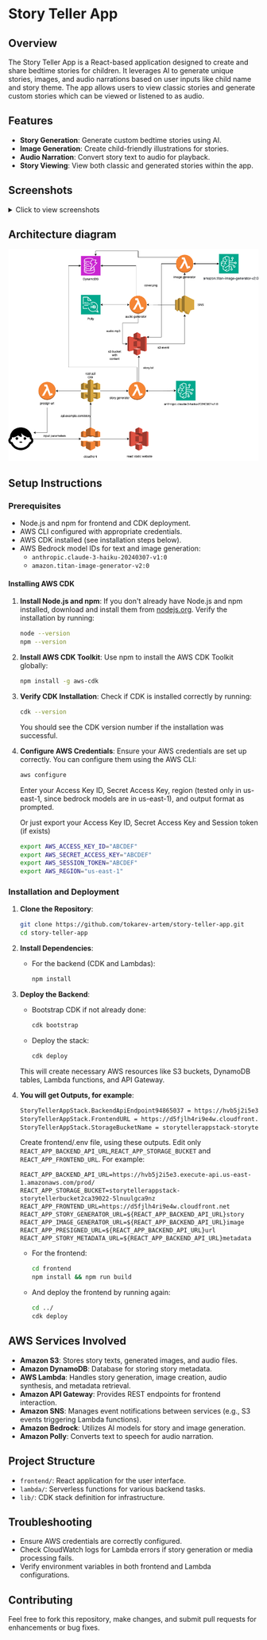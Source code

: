 # Story Teller App

## Overview
The Story Teller App is a React-based application designed to create and share bedtime stories for children. It leverages AI to generate unique stories, images, and audio narrations based on user inputs like child name and story theme. The app allows users to view classic stories and generate custom stories which can be viewed or listened to as audio.

## Features
- **Story Generation**: Generate custom bedtime stories using AI.
- **Image Generation**: Create child-friendly illustrations for stories.
- **Audio Narration**: Convert story text to audio for playback.
- **Story Viewing**: View both classic and generated stories within the app.

## Screenshots
<details>
<summary>Click to view screenshots</summary>

![Main page](img/main.jpg)

![Story page](img/story.jpg)
</details>

## Architecture diagram 

![Architecture diagram](img/diagram.png)

## Setup Instructions

### Prerequisites
- Node.js and npm for frontend and CDK deployment.
- AWS CLI configured with appropriate credentials.
- AWS CDK installed (see installation steps below).
- AWS Bedrock model IDs for text and image generation:
  - `anthropic.claude-3-haiku-20240307-v1:0`
  - `amazon.titan-image-generator-v2:0`

#### Installing AWS CDK
1. **Install Node.js and npm**:
   If you don't already have Node.js and npm installed, download and install them from [nodejs.org](https://nodejs.org/).
   Verify the installation by running:
   ```bash
   node --version
   npm --version
   ```
2. **Install AWS CDK Toolkit**:
   Use npm to install the AWS CDK Toolkit globally:
   ```bash
   npm install -g aws-cdk
   ```
3. **Verify CDK Installation**:
   Check if CDK is installed correctly by running:
   ```bash
   cdk --version
   ```
   You should see the CDK version number if the installation was successful.
4. **Configure AWS Credentials**:
   Ensure your AWS credentials are set up correctly. You can configure them using the AWS CLI:
   ```bash
   aws configure
   ```
   Enter your Access Key ID, Secret Access Key, region (tested only in us-east-1, since bedrock models are in us-east-1), and output format as prompted.

   Or just export your Access Key ID, Secret Access Key and Session token (if exists)

      ```bash
   export AWS_ACCESS_KEY_ID="ABCDEF"
   export AWS_SECRET_ACCESS_KEY="ABCDEF"
   export AWS_SESSION_TOKEN="ABCDEF"
   export AWS_REGION="us-east-1"
   ```
### Installation and Deployment
1. **Clone the Repository**:
   ```bash
   git clone https://github.com/tokarev-artem/story-teller-app.git
   cd story-teller-app
   ```
2. **Install Dependencies**:
   - For the backend (CDK and Lambdas):
     ```bash
     npm install
     ```
3. **Deploy the Backend**:
   - Bootstrap CDK if not already done:
     ```bash
     cdk bootstrap
     ```
   - Deploy the stack:
     ```bash
     cdk deploy
     ```
   This will create necessary AWS resources like S3 buckets, DynamoDB tables, Lambda functions, and API Gateway.
4. **You will get Outputs, for example**:

    ```bash
    StoryTellerAppStack.BackendApiEndpoint94865037 = https://hvb5j2i5e3.execute-api.us-east-1.amazonaws.com/prod/
    StoryTellerAppStack.FrontendURL = https://d5fjlh4ri9e4w.cloudfront.net
    StoryTellerAppStack.StorageBucketName = storytellerappstack-storytellerbucket2ca39022-5lnuulgca9nz
    ```
    Create frontend/.env file, using these outputs. Edit only `REACT_APP_BACKEND_API_URL`,`REACT_APP_STORAGE_BUCKET` and `REACT_APP_FRONTEND_URL`. For example:
    ```
    REACT_APP_BACKEND_API_URL=https://hvb5j2i5e3.execute-api.us-east-1.amazonaws.com/prod/
    REACT_APP_STORAGE_BUCKET=storytellerappstack-storytellerbucket2ca39022-5lnuulgca9nz
    REACT_APP_FRONTEND_URL=https://d5fjlh4ri9e4w.cloudfront.net
    REACT_APP_STORY_GENERATOR_URL=${REACT_APP_BACKEND_API_URL}story
    REACT_APP_IMAGE_GENERATOR_URL=${REACT_APP_BACKEND_API_URL}image
    REACT_APP_PRESIGNED_URL=${REACT_APP_BACKEND_API_URL}url
    REACT_APP_STORY_METADATA_URL=${REACT_APP_BACKEND_API_URL}metadata
    ```
   - For the frontend:
     ```bash
     cd frontend
     npm install && npm run build
     ```
   - And deploy the frontend by running again:
     ```bash
     cd ../
     cdk deploy
     ```


## AWS Services Involved
- **Amazon S3**: Stores story texts, generated images, and audio files.
- **Amazon DynamoDB**: Database for storing story metadata.
- **AWS Lambda**: Handles story generation, image creation, audio synthesis, and metadata retrieval.
- **Amazon API Gateway**: Provides REST endpoints for frontend interaction.
- **Amazon SNS**: Manages event notifications between services (e.g., S3 events triggering Lambda functions).
- **Amazon Bedrock**: Utilizes AI models for story and image generation.
- **Amazon Polly**: Converts text to speech for audio narration.

## Project Structure
- `frontend/`: React application for the user interface.
- `lambda/`: Serverless functions for various backend tasks.
- `lib/`: CDK stack definition for infrastructure.

## Troubleshooting
- Ensure AWS credentials are correctly configured.
- Check CloudWatch logs for Lambda errors if story generation or media processing fails.
- Verify environment variables in both frontend and Lambda configurations.

## Contributing
Feel free to fork this repository, make changes, and submit pull requests for enhancements or bug fixes.
